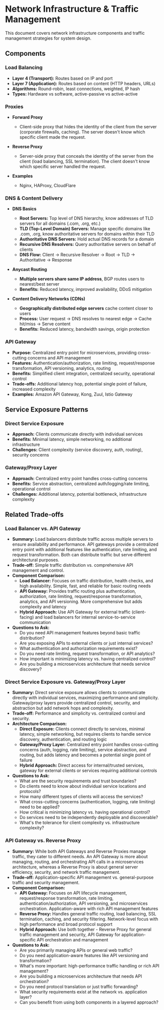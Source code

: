 # Network Infrastructure & Traffic Management

This document covers network infrastructure components and traffic management strategies for system design.

## Components

### Load Balancing
- **Layer 4 (Transport):** Routes based on IP and port
- **Layer 7 (Application):** Routes based on content (HTTP headers, URLs)
- **Algorithms:** Round-robin, least connections, weighted, IP hash
- **Types:** Hardware vs software, active-passive vs active-active

### Proxies

- **Forward Proxy**
  - Client-side proxy that hides the identity of the client from the server (corporate firewalls, caching). The server doesn't know which specific client made the request.

- **Reverse Proxy**
  - Server-side proxy that conceals the identity of the server from the client (load balancing, SSL termination). The client doesn't know which specific server handled the request.

- **Examples**
  - Nginx, HAProxy, CloudFlare

### DNS & Content Delivery

- **DNS Basics**
  - **Root Servers:** Top level of DNS hierarchy, know addresses of TLD servers for all domains (.com, .org, etc.)
  - **TLD (Top-Level Domain) Servers:** Manage specific domains like .com, .org, know authoritative servers for domains within their TLD
  - **Authoritative DNS Servers:** Hold actual DNS records for a domain
  - **Recursive DNS Resolvers:** Query authoritative servers on behalf of clients
  - **DNS Flow:** Client → Recursive Resolver → Root → TLD → Authoritative → Response

- **Anycast Routing**
  - **Multiple servers share same IP address**, BGP routes users to nearest/best server
  - **Benefits:** Reduced latency, improved availability, DDoS mitigation

- **Content Delivery Networks (CDNs)**
  - **Geographically distributed edge servers** cache content closer to users
  - **Process:** User request → DNS resolves to nearest edge → Cache hit/miss → Serve content
  - **Benefits:** Reduced latency, bandwidth savings, origin protection

### API Gateway
- **Purpose:** Centralized entry point for microservices, providing cross-cutting concerns and API management
- **Features:** Authentication/authorization, rate limiting, request/response transformation, API versioning, analytics, routing
- **Benefits:** Simplified client integration, centralized security, operational control
- **Trade-offs:** Additional latency hop, potential single point of failure, increased complexity
- **Examples:** Amazon API Gateway, Kong, Zuul, Istio Gateway

## Service Exposure Patterns

### Direct Service Exposure
- **Approach:** Clients communicate directly with individual services
- **Benefits:** Minimal latency, simple networking, no additional infrastructure
- **Challenges:** Client complexity (service discovery, auth, routing), security concerns

### Gateway/Proxy Layer
- **Approach:** Centralized entry point handles cross-cutting concerns
- **Benefits:** Service abstraction, centralized auth/logging/rate limiting, operational control
- **Challenges:** Additional latency, potential bottleneck, infrastructure complexity

## Related Trade-offs

### Load Balancer vs. API Gateway
- **Summary:** Load balancers distribute traffic across multiple servers to ensure availability and performance. API gateways provide a centralized entry point with additional features like authentication, rate limiting, and request transformation. Both can distribute traffic but serve different architectural purposes.
- **Trade-off:** Simple traffic distribution vs. comprehensive API management and control.
- **Component Comparison:**
  - **Load Balancer:** Focuses on traffic distribution, health checks, and high availability. Simple, fast, and reliable for basic routing needs
  - **API Gateway:** Provides traffic routing plus authentication, authorization, rate limiting, request/response transformation, analytics, and API versioning. More comprehensive but adds complexity and latency
  - **Hybrid Approach:** Use API Gateway for external traffic (client-facing) and load balancers for internal service-to-service communication
- **Questions to Ask:**
  - Do you need API management features beyond basic traffic distribution?
  - Are you exposing APIs to external clients or just internal services?
  - What authentication and authorization requirements exist?
  - Do you need rate limiting, request transformation, or API analytics?
  - How important is minimizing latency vs. having centralized control?
  - Are you building a microservices architecture that needs service discovery?

### Direct Service Exposure vs. Gateway/Proxy Layer
- **Summary:** Direct service exposure allows clients to communicate directly with individual services, maximizing performance and simplicity. Gateway/proxy layers provide centralized control, security, and abstraction but add network hops and complexity.
- **Trade-off:** Performance and simplicity vs. centralized control and security.
- **Architecture Comparison:**
  - **Direct Exposure:** Clients connect directly to services, minimal latency, simple networking, but requires clients to handle service discovery, authentication, and routing logic
  - **Gateway/Proxy Layer:** Centralized entry point handles cross-cutting concerns (auth, logging, rate limiting), service abstraction, and routing, but adds latency and becomes a potential single point of failure
  - **Hybrid Approach:** Direct access for internal/trusted services, gateway for external clients or services requiring additional controls
- **Questions to Ask:**
  - What are the security requirements and trust boundaries?
  - Do clients need to know about individual service locations and protocols?
  - How many different types of clients will access the services?
  - What cross-cutting concerns (authentication, logging, rate limiting) need to be applied?
  - How critical is minimizing latency vs. having operational control?
  - Do services need to be independently deployable and discoverable?
  - What's the tolerance for client complexity vs. infrastructure complexity?

### API Gateway vs. Reverse Proxy
- **Summary:** While both API Gateways and Reverse Proxies manage traffic, they cater to different needs. An API Gateway is more about managing, routing, and orchestrating API calls in a microservices architecture, whereas a Reverse Proxy is about general server efficiency, security, and network traffic management.
- **Trade-off:** Application-specific API management vs. general-purpose traffic and security management.
- **Component Comparison:**
  - **API Gateway:** Focuses on API lifecycle management, request/response transformation, rate limiting, authentication/authorization, API versioning, and microservices orchestration. Application-aware with rich API management features
  - **Reverse Proxy:** Handles general traffic routing, load balancing, SSL termination, caching, and security filtering. Network-level focus with high performance and broad protocol support
  - **Hybrid Approach:** Use both together - Reverse Proxy for general traffic management and security, API Gateway for application-specific API orchestration and management
- **Questions to Ask:**
  - Are you primarily managing APIs or general web traffic?
  - Do you need application-aware features like API versioning and transformation?
  - What's more important: high-performance traffic handling or rich API management?
  - Are you building a microservices architecture that needs API orchestration?
  - Do you need protocol translation or just traffic forwarding?
  - What security requirements exist at the network vs. application layer?
  - Can you benefit from using both components in a layered approach?
